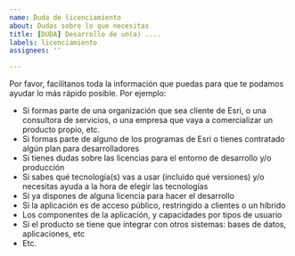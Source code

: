 ```yaml
---
name: Duda de licenciamiento
about: Dudas sobre lo que necesitas
title: [DUDA] Desarrollo de un(a) ....
labels: licenciamiento
assignees: ''

---
```


Por favor, facilítanos toda la información que puedas para que te podamos ayudar lo más rápido posible. Por ejemplo:

* Si formas parte de una organización que sea cliente de Esri, o una consultora de servicios, o una empresa que vaya a comercializar un producto propio, etc.
* Si formas parte de alguno de los programas de Esri o tienes contratado algún plan para desarrolladores
* Si tienes dudas sobre las licencias para el entorno de desarrollo y/o producción
* Si sabes qué tecnología(s) vas a usar (incluido qué versiones) y/o necesitas ayuda a la hora de elegir las tecnologías
* Si ya dispones de alguna licencia para hacer el desarrollo
* Si la aplicación es de acceso público, restringido a clientes o un híbrido
* Los componentes de la aplicación, y capacidades por tipos de usuario
* Si el producto se tiene que integrar con otros sistemas: bases de datos, aplicaciones, etc
* Etc.
